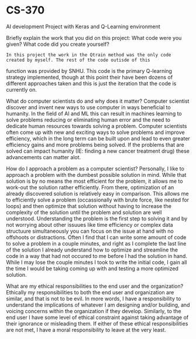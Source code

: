 # CS-370
AI development Project with Keras and Q-Learning environment




Briefly explain the work that you did on this project: What code were you given? What code did you create yourself?

    In this project the work in the Qtrain method was the only code created by myself. The rest of the code outisde of this
function was provided by SNHU. This code is the primary Q-learning strategy implemented, though at this point their have been dozens
of different approaches taken and this is just the iteration that the code is currently on. 

What do computer scientists do and why does it matter?
    Computer scientist discover and invent new ways to use computer in ways beneficial to humanity. In the field of AI and ML
this can result in machines learning to solve problems reducing or eliminating human error and the need to dedicate human
resources towards solving a problem. Computer scientists often come up with new and exciting ways to solve problems and
improve efficiency, which in the long term can be built upon and lead to even greater efficiency gains and more problems 
being solved. If the problems that are solved can impact humanity (IE: finding a new cancer treatment drug) these advancements
can matter alot.

How do I approach a problem as a computer scientist?
    Personally, I like to approach a problem with the dumbest possible solution in mind. While that solution is by no means
the most efficient for the problem, it allows me to work-out the solution rather efficiently. From there, optimization of an
already discovered solution is relatively easy in comparison. This allows me to efficiently solve a problem (occassionally with
brute force, like nested for loops) and then optimize that solution without having to increase the complexity of the solution until
the problem and solution are well understood. Understanding the problem is the first step to solving it and by not worrying about
other issuues like time efficiency or complex data structuure simultaneously you can focus on the issue at hand with no offshoots or 
distractions. Often I find that I can write some amount of code to solve a problem in a couple minutes, and right as I complete the 
last line of the solution I already understand how to optimize and streamline the code in a way that had not occured to me before I 
had the solution in hand. While I may lose the couple minutes I took to write the initial code, I gain all the time I would be taking
coming up with and testing a more optimized solution. 


What are my ethical responsibilities to the end user and the organization?
    Ethically my responsibilities to both the end user and organization are similar, and that is not to be evil. In more words,
I have a responsibility to understand the implications of whatever I am designing and/or building, and voicing concerns within the organization
if they develop. Similarly, to the end user I have some level of ethical constraint against taking advantage of their ignorance or misleading
them. If either of these ethical responsibilities are not met, I have a moral responsibility to leave at the very least. 


